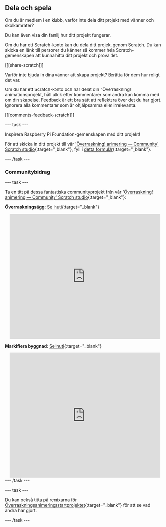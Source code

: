 ## Dela och spela

Om du är medlem i en klubb, varför inte dela ditt projekt med vänner och skolkamrater?

Du kan även visa din familj hur ditt projekt fungerar.

Om du har ett Scratch-konto kan du dela ditt projekt genom Scratch. Du kan skicka en länk till personer du känner så kommer hela Scratch-gemenskapen att kunna hitta ditt projekt och prova det.

[[[share-scratch]]]

Varför inte bjuda in dina vänner att skapa projekt? Berätta för dem hur roligt det var.

Om du har ett Scratch-konto och har delat din "Överraskning! animationsprojekt, håll utkik efter kommentarer som andra kan komma med om din skapelse. Feedback är ett bra sätt att reflektera över det du har gjort. Ignorera alla kommentarer som är ohjälpsamma eller irrelevanta.

[[[comments-feedback-scratch]]]

--- task ---

Inspirera Raspberry Pi Foundation-gemenskapen med ditt projekt!

För att skicka in ditt projekt till vår ['Överraskning! animering — Community' Scratch studio](https://scratch.mit.edu/studios/29079784){:target="_blank"}, fyll i [detta formulär](https://form.raspberrypi.org/f/community-project-submissions){:target="_blank"}.

--- /task ---

### Communitybidrag

--- task ---

Ta en titt på dessa fantastiska communityprojekt från vår ['Överraskning! animering — Community' Scratch studio](https://scratch.mit.edu/studios/29079784){:target="_blank"}:

**Överraskningsägg**: [Se inuti](https://scratch.mit.edu/projects/723810901/editor){:target="_blank"}
<div class="scratch-preview" style="margin-left: 15px;">
  <iframe allowtransparency="true" width="485" height="402" src="https://scratch.mit.edu/projects/embed/723810901/?autostart=false" frameborder="0"></iframe>
</div>

**Markifiera byggnad**: [Se inuti](https://scratch.mit.edu/projects/578827663/editor){:target="_blank"}
<div class="scratch-preview" style="margin-left: 15px;">
  <iframe allowtransparency="true" width="485" height="402" src="https://scratch.mit.edu/projects/embed/578827663/?autostart=false" frameborder="0"></iframe>
</div>
--- /task ---

--- task ---

Du kan också titta på remixarna för [Överraskningsanimeringsstartprojektet](https://scratch.mit.edu/projects/582222532/remixes){:target="_blank"} för att se vad andra har gjort.

--- /task ---

